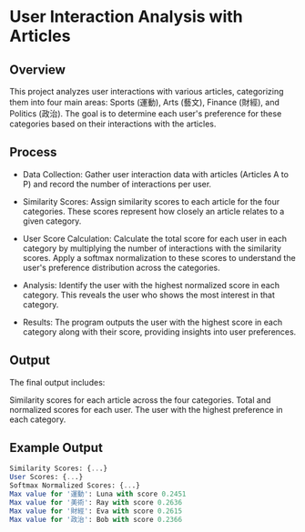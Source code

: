 # User Interaction Analysis with Articles

## Overview

This project analyzes user interactions with various articles, categorizing them into four main areas: Sports (運動), Arts (藝文), Finance (財經), and Politics (政治). The goal is to determine each user's preference for these categories based on their interactions with the articles.

## Process

- Data Collection: Gather user interaction data with articles (Articles A to P) and record the number of interactions per user.

- Similarity Scores: Assign similarity scores to each article for the four categories. These scores represent how closely an article relates to a given category.

- User Score Calculation: Calculate the total score for each user in each category by multiplying the number of interactions with the similarity scores.
  Apply a softmax normalization to these scores to understand the user's preference distribution across the categories.
- Analysis: Identify the user with the highest normalized score in each category. This reveals the user who shows the most interest in that category.
- Results: The program outputs the user with the highest score in each category along with their score, providing insights into user preferences.

## Output

The final output includes:

Similarity scores for each article across the four categories.
Total and normalized scores for each user.
The user with the highest preference in each category.

## Example Output

```sql
Similarity Scores: {...}
User Scores: {...}
Softmax Normalized Scores: {...}
Max value for '運動': Luna with score 0.2451
Max value for '美術': Ray with score 0.2636
Max value for '財經': Eva with score 0.2615
Max value for '政治': Bob with score 0.2366

```
